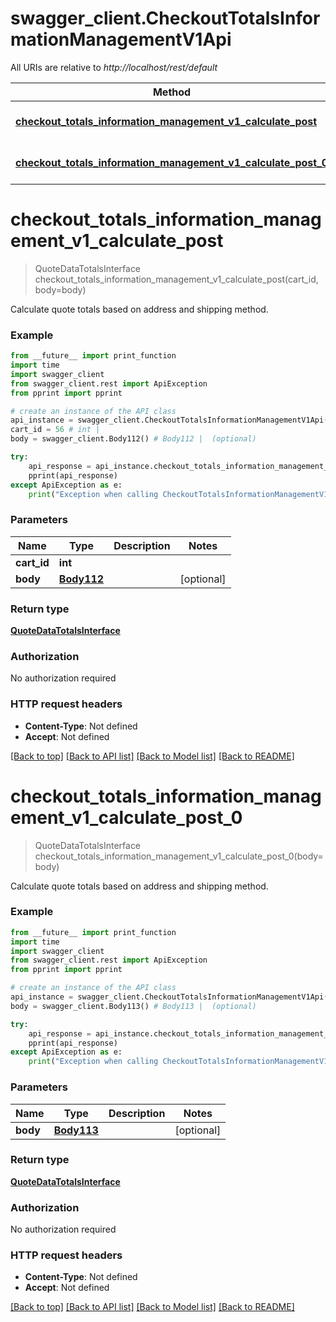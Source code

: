 # swagger_client.CheckoutTotalsInformationManagementV1Api

All URIs are relative to *http://localhost/rest/default*

Method | HTTP request | Description
------------- | ------------- | -------------
[**checkout_totals_information_management_v1_calculate_post**](CheckoutTotalsInformationManagementV1Api.md#checkout_totals_information_management_v1_calculate_post) | **POST** /V1/carts/{cartId}/totals-information | 
[**checkout_totals_information_management_v1_calculate_post_0**](CheckoutTotalsInformationManagementV1Api.md#checkout_totals_information_management_v1_calculate_post_0) | **POST** /V1/carts/mine/totals-information | 


# **checkout_totals_information_management_v1_calculate_post**
> QuoteDataTotalsInterface checkout_totals_information_management_v1_calculate_post(cart_id, body=body)



Calculate quote totals based on address and shipping method.

### Example 
```python
from __future__ import print_function
import time
import swagger_client
from swagger_client.rest import ApiException
from pprint import pprint

# create an instance of the API class
api_instance = swagger_client.CheckoutTotalsInformationManagementV1Api()
cart_id = 56 # int | 
body = swagger_client.Body112() # Body112 |  (optional)

try: 
    api_response = api_instance.checkout_totals_information_management_v1_calculate_post(cart_id, body=body)
    pprint(api_response)
except ApiException as e:
    print("Exception when calling CheckoutTotalsInformationManagementV1Api->checkout_totals_information_management_v1_calculate_post: %s\n" % e)
```

### Parameters

Name | Type | Description  | Notes
------------- | ------------- | ------------- | -------------
 **cart_id** | **int**|  | 
 **body** | [**Body112**](Body112.md)|  | [optional] 

### Return type

[**QuoteDataTotalsInterface**](QuoteDataTotalsInterface.md)

### Authorization

No authorization required

### HTTP request headers

 - **Content-Type**: Not defined
 - **Accept**: Not defined

[[Back to top]](#) [[Back to API list]](../README.md#documentation-for-api-endpoints) [[Back to Model list]](../README.md#documentation-for-models) [[Back to README]](../README.md)

# **checkout_totals_information_management_v1_calculate_post_0**
> QuoteDataTotalsInterface checkout_totals_information_management_v1_calculate_post_0(body=body)



Calculate quote totals based on address and shipping method.

### Example 
```python
from __future__ import print_function
import time
import swagger_client
from swagger_client.rest import ApiException
from pprint import pprint

# create an instance of the API class
api_instance = swagger_client.CheckoutTotalsInformationManagementV1Api()
body = swagger_client.Body113() # Body113 |  (optional)

try: 
    api_response = api_instance.checkout_totals_information_management_v1_calculate_post_0(body=body)
    pprint(api_response)
except ApiException as e:
    print("Exception when calling CheckoutTotalsInformationManagementV1Api->checkout_totals_information_management_v1_calculate_post_0: %s\n" % e)
```

### Parameters

Name | Type | Description  | Notes
------------- | ------------- | ------------- | -------------
 **body** | [**Body113**](Body113.md)|  | [optional] 

### Return type

[**QuoteDataTotalsInterface**](QuoteDataTotalsInterface.md)

### Authorization

No authorization required

### HTTP request headers

 - **Content-Type**: Not defined
 - **Accept**: Not defined

[[Back to top]](#) [[Back to API list]](../README.md#documentation-for-api-endpoints) [[Back to Model list]](../README.md#documentation-for-models) [[Back to README]](../README.md)

